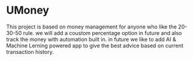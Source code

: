 # UMoney
This project is based on money management for anyone who like the 20-30-50 rule. we will add a coustom percentage option in future and also track the money with automation built in.
in future we like to add AI & Machine Lerning powered app to give the best advice based on current transaction history.
